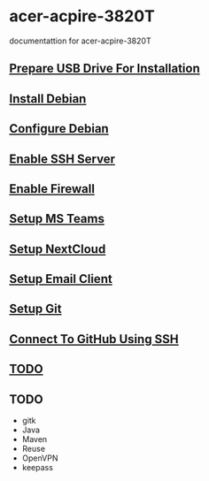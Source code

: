 # acer-acpire-3820T
documentattion for acer-acpire-3820T

## [Prepare USB Drive For Installation](doc/prepare-usb-drive.md)
## [Install Debian](doc/install-debian.md)
## [Configure Debian](doc/configure-debian.md)
## [Enable SSH Server](doc/enable-ssh-server.md)
## [Enable Firewall](doc/enable-firewall.md)
## [Setup MS Teams](doc/setup-ms-teams.md)
## [Setup NextCloud](doc/setup-nextcloud.md)
## [Setup Email Client](doc/setup-email-client.md)
## [Setup Git](doc/setup-git.md)
## [Connect To GitHub Using SSH](doc/connect-github-ssh.md)
## [TODO](todo)

## TODO

* gitk
* Java
* Maven
* Reuse
* OpenVPN
* keepass
